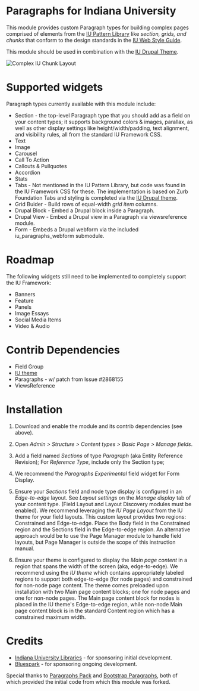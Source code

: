 # Paragraphs for Indiana University

This module provides custom Paragraph types for building complex pages
comprised of elements from the [IU Pattern Library][1] like <em>section,
grids, and chunks</em>  that conform to the design standards in the
[IU Web Style Guide][1].

This module should be used in combination with the [IU Drupal Theme][3].

![Complex IU Chunk Layout](https://styleguide.iu.edu/images/greybox2.png)


# Supported widgets

Paragraph types currently available with this module include:

* Section - the top-level Paragraph type that you should add as a field on
    your content types; it supports background colors & images, parallax, as
    well as other display settings like height/width/padding, text alignment,
    and visibility rules, all from the standard IU Framework CSS.
* Text
* Image
* Carousel
* Call To Action
* Callouts & Pullquotes
* Accordion
* Stats
* Tabs - Not mentioned in the IU Pattern Library, but code was found in the IU
    Framework CSS for these. The implementation is based on Zurb Foundation
    Tabs and styling is completed via the [IU Drupal theme][3].
* Grid Buider - Build rows of equal-width <em>grid item</em> columns.
* Drupal Block - Embed a Drupal block inside a Paragraph.
* Drupal View - Embed a Drupal view in a Paragraph via viewsreference module.
* Form - Embeds a Drupal webform via the included iu_paragraphs_webform
    submodule.


# Roadmap

The following widgets still need to be implemented to completely support the
IU Framework:

* Banners
* Feature
* Panels
* Image Essays
* Social Media Items
* Video & Audio


# Contrib Dependencies

* Field Group
* [IU theme][3]
* Paragraphs - w/ patch from Issue #2868155
* ViewsReference


# Installation

1) Download and enable the module and its contrib dependencies (see above).

2) Open _Admin > Structure > Content types > Basic Page > Manage fields_.

3) Add a field named _Sections_ of type _Paragraph_ (aka Entity Reference
    Revision); For _Reference Type_, include only the Section type;

4) We recommend the _Paragraphs Experimental_ field widget for Form Display.

5) Ensure your _Sections_ field and node type display is configured in an
    _Edge-to-edge_ layout. See _Layout settings_ on the _Manage display_ tab
    of your content type. (Field Layout and Layout Discovery modules must be
    enabled).  We recommend leveraging the _IU Page Layout_ from the IU theme
    for your field layouts.  This custom layout provides two regions:
    Constrained and Edge-to-edge.  Place the Body field in the Constrained
    region and the Sections field in the Edge-to-edge region.  An alternative
    approach would be to use the Page Manager module to handle field layouts,
    but Page Manager is outside the scope of this instruction manual.

6) Ensure your theme is configured to display the _Main page content_ in a
    region that spans the width of the screen (aka, edge-to-edge). We recommend
    using the _IU theme_  which contains appropriately labeled regions to
    support both edge-to-edge (for node pages) and constrained for non-node
    page content. The theme comes preloaded upon installation with two Main
    page content blocks;  one for node pages and one for non-node pages. The
    Main page content block for nodes is placed in the IU theme's Edge-to-edge
    region, while non-node Main page content block is in the standard Content
    region which has a constrained maximum width.

# Credits

* [Indiana University Libraries][4] - for sponsoring initial development.
* [Bluespark][5] - for sponsoring ongoing development.

Special thanks to [Paragraphs Pack][6] and [Bootstrap Paragraphs][7], both
of which provided the initial code from which this module was forked.

[1]: https://styleguide.iu.edu/pattern-library/ (IU Pattern Library)
[2]: https://styleguide.iu.edu/ (IU Style Guide)
[3]: https://drupal.org/project/iu (IU Drupal Theme)
[4]: https://libraries.indiana.edu (IU Libraries)
[5]: https://www.bluespark.com (Bluespark)
[6]: https://github.com/mishac/paragraphs_pack (Paragraphs Pack)
[7]: https://www.drupal.org/project/bootstrap_paragraphs (Bootstrap Paragraphs)
